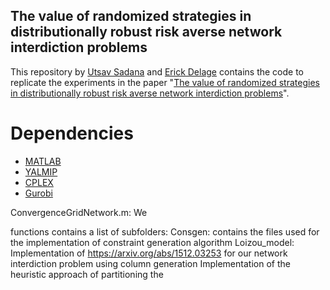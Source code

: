 ## The value of randomized strategies in distributionally robust risk averse network interdiction problems
This repository by [Utsav Sadana](https://utsav19.github.io/) and [Erick Delage](http://tintin.hec.ca/pages/erick.delage/)  contains the code to replicate the experiments in the paper "[The value of randomized strategies in distributionally robust risk averse network interdiction problems](https://arxiv.org/abs/2003.07915)".


# Dependencies

* [MATLAB](https://www.mathworks.com/products/matlab.html)
* [YALMIP](https://yalmip.github.io/)
* [CPLEX](https://www.ibm.com/analytics/cplex-optimizer)
* [Gurobi](https://www.gurobi.com/)




ConvergenceGridNetwork.m: We  

functions contains a list of subfolders:
  Consgen: contains the files used for the implementation of constraint generation algorithm
  Loizou_model: Implementation of <https://arxiv.org/abs/1512.03253> for our network interdiction problem using column generation
  Implementation of the heuristic approach of partitioning the 

